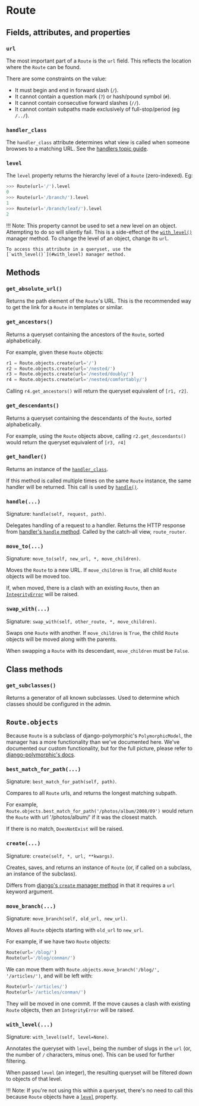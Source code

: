 # Route

## Fields, attributes, and properties

### `url`

The most important part of a `Route` is the `url` field. This reflects the
location where the `Route` can be found.

There are some constraints on the value:

- It must begin and end in forward slash (`/`).
- It cannot contain a question mark (`?`) or hash/pound symbol (`#`).
- It cannot contain consecutive forward slashes (`//`).
- It cannot contain subpaths made exclusively of full-stop/period (eg `/../`).

### `handler_class`

The `handler_class` attribute determines what view is called when someone
browses to a matching URL. See the [handlers topic guide](/topics/handlers.md).

### `level`

The `level` property returns the hierarchy level of a `Route` (zero-indexed). Eg:

```python
>>> Route(url='/').level
0
>>> Route(url='/branch/').level
1
>>> Route(url='/branch/leaf/').level
2
```

!!! Note:
    This property cannot be used to set a new level on an object. Attempting to
    do so will silently fail. This is a side-effect of the
    [`with_level()`](#with_level) manager method. To change the level of an
    object, change its `url`.

    To access this attribute in a queryset, use the
    [`with_level()`](#with_level) manager method.


## Methods

### `get_absolute_url()`

Returns the path element of the `Route`'s URL. This is the recommended way to
get the link for a `Route` in templates or similar.

### `get_ancestors()`

Returns a queryset containing the ancestors of the `Route`, sorted
alphabetically.

For example, given these `Route` objects:

```python
r1 = Route.objects.create(url='/')
r2 = Route.objects.create(url='/nested/')
r3 = Route.objects.create(url='/nested/doubly/')
r4 = Route.objects.create(url='/nested/comfortably/')
```

Calling `r4.get_ancestors()` will return the queryset equivalent of `[r1, r2]`.

### `get_descendants()`

Returns a queryset containing the descendants of the `Route`, sorted
alphabetically.

For example, using the `Route` objects above, calling `r2.get_descendants()`
would return the queryset equivalent of `[r3, r4]`

### `get_handler()`

Returns an instance of the [`handler_class`](#handler_class).

If this method is called multiple times on the same `Route` instance, the same
handler will be returned. This call is used by [`handle()`](#handle).

### `handle(...)`

Signature: `handle(self, request, path)`.

Delegates handling of a request to a handler. Returns the HTTP response from
[handler's `handle` method](/reference/handlers.md#handle). Called by the
catch-all view, `route_router`.

### `move_to(...)`

Signature: `move_to(self, new_url, *, move_children)`.

Moves the `Route` to a new URL. If `move_children` is `True`, all child `Route`
objects will be moved too.

If, when moved, there is a clash with an existing `Route`, then an
[`IntegrityError`][django-integrityerror] will be raised.

### `swap_with(...)`

Signature: `swap_with(self, other_route, *, move_children)`.

Swaps one `Route` with another. If `move_children` is `True`, the child `Route`
objects will be moved along with the parents.

When swapping a `Route` with its descendant, `move_children` must be `False`.


## Class methods

### `get_subclasses()`

Returns a generator of all known subclasses. Used to determine which classes
should be configured in the admin.


## `Route.objects`

Because `Route` is a subclass of django-polymorphic's `PolymorphicModel`, the
manager has a more functionality than we've documented here. We've documented
our custom functionality, but for the full picture, please refer to
[django-polymorphic's docs][django-polymorphic-docs].

### `best_match_for_path(...)`

Signature: `best_match_for_path(self, path)`.

Compares to all `Route` urls, and returns the longest matching subpath.

For example, `Route.objects.best_match_for_path('/photos/album/2008/09')` would
return the `Route` with url '/photos/album/' if it was the closest match.

If there is no match, `DoesNotExist` will be raised.

### `create(...)`

Signature: `create(self, *, url, **kwargs)`.

Creates, saves, and returns an instance of `Route` (or, if called on a
subclass, an instance of the subclass).

Differs from [django's `create` manager method][django-manager-create] in that
it requires a `url` keyword argument.

### `move_branch(...)`

Signature: `move_branch(self, old_url, new_url)`.

Moves all `Route` objects starting with `old_url` to `new_url`.

For example, if we have two `Route` objects:

```python
Route(url='/blog/')
Route(url='/blog/conman/')
```

We can move them with `Route.objects.move_branch('/blog/', '/articles/')`, and
will be left with:

```python
Route(url='/articles/')
Route(url='/articles/conman/')
```

They will be moved in one commit. If the move causes a clash with existing
`Route` objects, then an `IntegrityError` will be raised.

### `with_level(...)`

Signature: `with_level(self, level=None)`.

Annotates the queryset with `level`, being the number of slugs in the `url`
(or, the number of `/` characters, minus one). This can be used for further
filtering.

When passed `level` (an integer), the resulting queryset will be filtered down
to objects of that level.

!!! Note:
    If you're not using this within a queryset, there's no need to call this
    because `Route` objects have a [`level`](#level) property.


[django-integrityerror]: https://docs.djangoproject.com/en/stable/ref/exceptions/#django.db.IntegrityError
[django-manager-create]: https://docs.djangoproject.com/en/stable/ref/models/querysets/#django.db.models.query.QuerySet.create
[django-polymorphic-docs]: https://django-polymorphic.readthedocs.io/en/stable/quickstart.html#using-polymorphic-models
